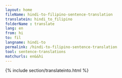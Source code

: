 ```yaml
---
layout: home
fileName: hindi-to-filipino-sentence-translation
translatein: hindi_to_filipino
folderName : translate
lang: en
from: hi
to: fil
langname: hindi-to
permalink: /hindi-to-filipino-sentence-translation
tool: sentence-translations
matchurls: en&&hi
---
```

{% include section/translateinto.html %}
